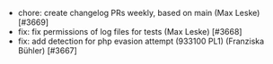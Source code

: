  * chore: create changelog PRs weekly, based on main (Max Leske) [#3669]
 * fix: fix permissions of log files for tests (Max Leske) [#3668]
 * fix: add detection for php evasion attempt (933100 PL1) (Franziska Bühler) [#3667]
